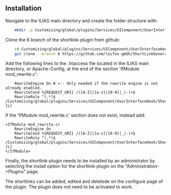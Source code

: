 ## Installation

Navigate to the ILIAS main directory and create the folder structure with:

```bash
    mkdir -p Customizing/global/plugins/Services/UIComponent/UserInterfaceHook
```

Clone the 6 branch of the shortlink-plugin from github:

```bash
    cd Customizing/global/plugins/Services/UIComponent/UserInterfaceHook
    git clone --branch 6 https://github.com/leifos-gmbh/ShortLinkGenerator.git
```

Add the following lines to the .htaccess file located in the ILIAS main
directory, or Apache-Config, at the end of the section 'IfModule mod_rewrite.c':

```apacheconf
    RewriteEngine On # <-- Only needed if the rewrite engine is not already enabled.
    RewriteCond %{REQUEST_URI} /([A-Z]|[a-z]|[0-9]|_|-)+$
    RewriteRule ^(.*)$ /Customizing/global/plugins/Services/UIComponent/UserInterfaceHook/ShortLinkGenerator/ilShortLinkResolver.php [L]
```

If the 'IfModule mod_rewrite.c' section does not exist, instead add:

```apacheconf
<IfModule mod_rewrite.c>
    RewriteEngine On
    RewriteCond %{REQUEST_URI} /([A-Z]|[a-z]|[0-9]|_|-)+$
    RewriteRule ^(.*)$ /Customizing/global/plugins/Services/UIComponent/UserInterfaceHook/ShortLinkGenerator/ilShortLinkResolver.php [L]
</IfModule>
```

Finally, the shortlink-plugin needs to be installed by an administrator by selecting the install option for the shortlink-plugin on the "Administration->Plugins" page.

The shortlinks can be added, edited and deletede on the configure page of the plugin.
The plugin does not need to be activated to work.
